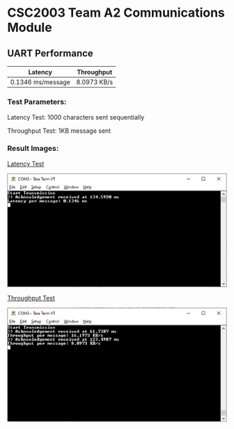 # CSC2003 Team A2 Communications Module

## UART Performance
|Latency          |Throughput |
|-----------------|-----------|
|0.1346 ms/message|8.0973 KB/s|

### Test Parameters:
Latency Test: 1000 characters sent sequentially

Throughput Test: 1KB message sent

### Result Images:

<u>Latency Test</u>

![Latency Screenshot](./assets/ttermpro_m5_latency.png)

<u>Throughput Test</u>

![Throughput Screenshot](./assets/ttermpro_m5_throughput.png)

